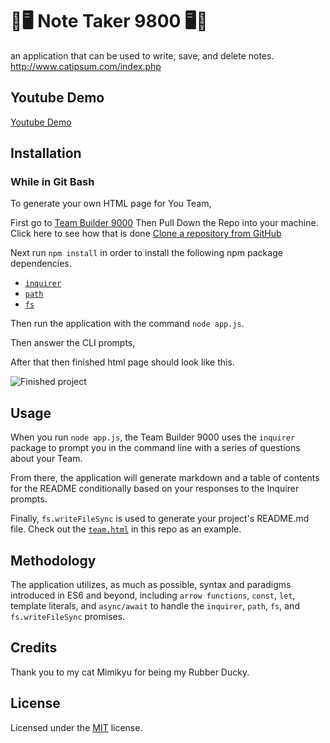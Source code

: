 # 📝🖥️ Note Taker 9800 🖥️📝
an application that can be used to write, save, and delete notes.
http://www.catipsum.com/index.php
## Youtube Demo

[Youtube Demo](https://youtu.be/6KBkpA14bng)

## Installation

### While in Git Bash

To generate your own HTML page for You Team,

First go to [Team Builder 9000](https://github.com/shelb-doc/Template-Employee-Summary)
Then Pull Down the Repo into your machine. Click here to see how that is done [Clone a repository from GitHub](https://docs.github.com/en/free-pro-team@latest/github/creating-cloning-and-archiving-repositories/cloning-a-repository)

Next run `npm install` in order to install the following npm package dependencies.

* [`inquirer`](https://www.npmjs.com/package/inquirer)
* [`path`](https://www.npmjs.com/package/path)
* [`fs`](https://www.npmjs.com/package/fs)

Then run the application with the command `node app.js`.

Then answer the CLI prompts,

After that then finished html page should look like this.

![Finished project](https://media.giphy.com/media/ddTFDm1bahgQHpNfhl/giphy.gif)

## Usage

When you run `node app.js`, the Team Builder 9000 uses the `inquirer` package to prompt you in the command line with a series of questions about your Team.

From there, the application will generate markdown and a table of contents for the README conditionally based on your responses to the Inquirer prompts.

Finally, `fs.writeFileSync` is used to generate your project's README.md file. Check out the [`team.html`](https://github.com/shelb-doc/Template-Employee-Summary/blob/main/output/team.html) in this repo as an example.

## Methodology

The application utilizes, as much as possible, syntax and paradigms introduced in ES6 and beyond, including `arrow functions`, `const`, `let`, template literals, and `async/await` to handle the `inquirer`, `path`, `fs`, and `fs.writeFileSync` promises.

## Credits

Thank you to my cat Mimikyu for being my Rubber Ducky.


## License

Licensed under the [MIT](LICENSE.txt) license.
